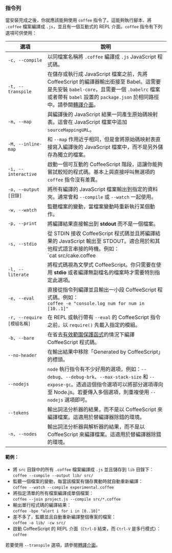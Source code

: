 ### 指令列

當安裝完成之後，你就應該能夠使用 `coffee` 指令了。這能夠執行腳本、將 `.coffee` 檔案編譯成 `.js`，並且有一個互動式的 REPL 介面。`coffee` 指令有下列選項可供使用：

| 選項 | 說明 |
| --- | --- |
| `-c, --compile` | 以同檔案名稱將 `.coffee` 編譯成 `.js` JavaScript 程式碼。 |
| `-t, --transpile` | 在儲存或執行成 JavaScript 檔案之前，先將 CoffeeScript 的編譯器輸出銜接至 Babel。這需要是先安裝 `babel-core`，且需要一個 `.babelrc` 檔案或者帶有 `babel` 設置的 `package.json` 於相同路徑中。請參閱[轉譯介面](#transpilation)。
| `-m, --map` | 與編譯後的 JavaScript 結果一同產生原始碼映射表。這會在 JavaScript 檔案中追加 `sourceMappingURL`。 |
| `-M, --inline-map` | 和 `--map` 作用近乎相同，但是會將原始碼映射表直接寫入編譯後的 JavaScript 檔案中，而不是另外儲存為獨立的檔案。 |
| `-i, --interactive` | 啟動一個可互動的 CoffeeScript 階段，這讓你能夠嘗試較短的程式碼。基本上與直接呼叫無選項的 `coffee` 指令沒有差異。 |
| `-o, --output [目錄]` | 將所有編譯的 JavaScript 檔案輸出到指定的資料夾。通常會和 `--compile` 或 `--watch` 一起使用。 |
| `-w, --watch` | 監聽檔案的變動，當檔案變動時重新執行某個動作。 |
| `-p, --print` | 將編譯結果直接輸出到 **stdout** 而不是一個檔案。 |
| `-s, --stdio` | 從 STDIN 接收 CoffeeScript 程式碼並且將編譯結果的 JavaScript 輸出至 STDOUT。適合用於和其他程式語言串接的時機。例如：<br>`cat src/cake.coffee | coffee -sc` |
| `-l, --literate` | 將程式碼視為文學式 CoffeeScript。你只需要在使用 **stdio** 或者編譯無副檔名的檔案時才需要特別指定此選項。 |
| `-e, --eval` | 直接從指令列編譯並且輸出一小段 CoffeeScript 程式碼。例如：<br>`coffee -e "console.log num for num in [10..1]"` |
| `-r, --require [模組名稱]`&emsp; | 在 REPL 或執行帶有 `--eval` 的 CoffeeScript 指令之前，以 `require()` 先載入指定的模組。 |
| `-b, --bare` | 在省去[有效範圍保護函式](#lexical-scope)的情況下編譯 CoffeeScript 程式碼。 |
| `--no-header` | 在輸出結果中移除「Generated by CoffeeScript」的標頭。 |
| `--nodejs` | `node` 執行指令有不少好用的選項，例如：`--debug`、`--debug-brk`、`--max-stack-size` 和 `--expose-gc`。透過這個指令選項可以將部分選項導向至 Node.js。若要傳入多個選項，則重複使用 `--nodejs` 選項即可。 |
| `--tokens` | 輸出詞法分析器的結果，而不是以 CoffeeScript 來編譯檔案。這適用於替編譯器除錯的環境。 |
| `-n, --nodes` | 輸出詞法分析器與解析器的結果，而不是以 CoffeeScript 來編譯檔案。這適用於替編譯器除錯的環境。 |

#### 範例：

*   將 `src` 目錄中的所有 `.coffee` 檔案編譯成 `.js` 並且儲存到 `lib` 目錄下：<br>
    `coffee --compile --output lib/ src/`
*   監聽一個檔案的變動，每當該檔案有儲存異動時就自動重新編譯：<br>
    `coffee --watch --compile experimental.coffee`
*   將指定清單的所有檔案編譯成單個檔案：<br>
    `coffee --join project.js --compile src/*.coffee`
*   輸出單行程式碼的編譯結果：<br>
    `coffee -bpe "alert i for i in [0..10]"`
*   差不多了，監聽並且自動重新編譯整個專案的檔案：<br>
    `coffee -o lib/ -cw src/`
*   啟動 CoffeeScript 的 REPL 介面（`Ctrl-D` 結束，而 `Ctrl-V` 是多行模式）：<br>
    `coffee`

若要使用 `--transpile` 選項，請參閱[轉譯介面](#transpilation)。